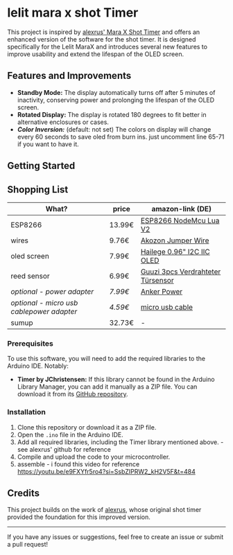 # lelit mara x shot Timer

This project is inspired by [alexrus' Mara X Shot Timer](https://github.com/alexrus/marax_timer) and offers an enhanced version of the software for the shot timer. It is designed specifically for the Lelit MaraX and introduces several new features to improve usability and extend the lifespan of the OLED screen.

## Features and Improvements

- **Standby Mode:** The display automatically turns off after 5 minutes of inactivity, conserving power and prolonging the lifespan of the OLED screen.
- **Rotated Display:** The display is rotated 180 degrees to fit better in alternative enclosures or cases.
- ***Color Inversion:*** (default: not set) The colors on display will change every 60 seconds to save oled from burn ins. just uncomment line 65-71 if you want to have it.

## Getting Started

## Shopping List

|What? |price |amazon-link (DE)|
|------|------|-----|
|ESP8266| 13.99€|[ESP8266 NodeMcu Lua V2]([https://www.amazon.de/AZDelivery-NodeMCU-ESP8266-ESP-12E-Development/dp/B06Y1ZPNMS?__mk_de_DE=%C3%85M%C3%85%C5%BD%C3%95%C3%91&crid=1BWLX72PEW1FP&dib=eyJ2IjoiMSJ9.Mgs1zj8gUN2ED79C59YCQDf0BdsvpkmUDhbXskcoaPnXS2nCW1GSK-JmJodfYIRwuE69oFJmhSLKFoo-ZcpjC1KlIQ7zqNpE5i5isguOc2VmR292nht57UpT-k1TJ7Z8wqpFBjYKl5-fuSG-ARsG26SzYaRPsEpOo45ZIm9dD1-jbaBVnt_ogGavLQbT4fH44gP6wtlmgpA0kT6dKS0cmO3qDDucUy_1cqGNCbDQ3ZgDIj74f_TabXte3A-nOlvQhNyqoIr1Mpk2VkFZR9PF4avdxnfCSIBFQPiQsTn2BjOjPU8DRxOJAszSTnLZeVKEZ9viEEWb3clI3LgXJBU-olw6DzsRMIwoy2m9xcZMuiA.A4bvkRMYWgsmNWJqHzPqObG4gQV9hEcC2wrwNkZmO5A&dib_tag=se&keywords=ESP8266%2BNodeMcu&qid=1737982754&s=ce-de&sprefix=esp8266%2Bnodemcu%2Celectronics%2C91&sr=1-5&th=1](https://www.amazon.de/dp/B0CLXZ9VN9?ref=ppx_yo2ov_dt_b_fed_asin_title))|
|wires|9.76€|[Akozon Jumper Wire](https://www.amazon.de/dp/B07GH3K671?ref=ppx_yo2ov_dt_b_fed_asin_title)|
|oled screen|7.99€|[Hailege 0.96" I2C IIC OLED](https://www.amazon.de/dp/B07Z8Q6V9C?ref=ppx_yo2ov_dt_b_fed_asin_title)|
|reed sensor|6.99€|[Guuzi 3pcs Verdrahteter Türsensor](https://www.amazon.de/dp/B09QFXHS46?ref=ppx_yo2ov_dt_b_fed_asin_title&th=1)|
|*optional - power adapter*|*7.99€*|[Anker Power](https://www.amazon.de/Anker-Ladeger%C3%A4t-Schnellladeger%C3%A4t-USB-Ladeger%C3%A4t-kompatibel-Schwarz/dp/B0CNPHQGXX?__mk_de_DE=%C3%85M%C3%85%C5%BD%C3%95%C3%91&crid=24SWTHV5MTLCC&dib=eyJ2IjoiMSJ9.vYvAUXmYN6-I82dEDKlt_BG2tIm56DADmF4DcOqa-ygDpnBcpqDgNSEHM3BDvbTsN90R7w2G9bf4kzgtmq8RS5yclQf6PQEXthX40mHkpvF2UGWtGcd8q4o0uTjauJh7jjgZIJ1quR29mesMGKc2-v-2MDz_kBQ0KrdT56HJ7hna1fFjMMP5YgrOje1uzmQ5bDtjitLtbiSeNHYzshkDUzrHPYup-YKzOTAGP28LTak.PgDwc7x7w8mW6YvQibraT9rbnxb7jsN4jXb6wZPopSU&dib_tag=se&keywords=anker%2Bpower%2Badapter%2Busb&qid=1737983131&sprefix=anker%2Bpower%2Badapter%2Busb%2Caps%2C96&sr=8-4&th=1)|
|*optional - micro usb cablepower adapter*|*4.59€*|[micro usb cable](https://www.amazon.de/Ladekabel-Schnellladekabel-Datenkabel-Samsung-Motorola/dp/B089K2GN5M?__mk_de_DE=%C3%85M%C3%85%C5%BD%C3%95%C3%91&crid=BLXJ5LVUWOJ&dib=eyJ2IjoiMSJ9.qgBvRJNWyv91zaqn_BfqUTXaD4u1HLLyh8MZnVFrZK3m1GxA-PPmQwymlTEG6buxaT20CoGMrhFOajSmjx2jeEdH-sfxtoE4VN2k-CT7XqBLZ_gUkZEQUM0MKyYWL5TYk8J0m75XKrTDTSfJtjpMx2XeWSDrMm4SH4ykTGvybdOSQsXRjX1gejfCrRMBfAnQzfs-ujYGj0uiFgVBQY94JZzIMLQd5_nBnFCc6FGQNjg._MtrucUwoPrP9KlFGnZxcTSrzQ9fX1zXdvvB1ZQXjKA&dib_tag=se&keywords=mikro+usb&qid=1737983071&sprefix=mikro+usb+%2Caps%2C129&sr=8-10)|
|sumup|32.73€|-|

### Prerequisites

To use this software, you will need to add the required libraries to the Arduino IDE. Notably:
- **Timer by JChristensen:** If this library cannot be found in the Arduino Library Manager, you can add it manually as a ZIP file. You can download it from its [GitHub repository](https://github.com/JChristensen/Timer).

### Installation

1. Clone this repository or download it as a ZIP file.
2. Open the `.ino` file in the Arduino IDE.
3. Add all required libraries, including the Timer library mentioned above. - see alexrus' github for reference
4. Compile and upload the code to your microcontroller.
5. assemble - i found this video for reference https://youtu.be/e9FXYfr5ro4?si=SsbZIPRW2_kH2V5F&t=484

## Credits

This project builds on the work of [alexrus](https://github.com/alexrus), whose original shot timer provided the foundation for this improved version.

---

If you have any issues or suggestions, feel free to create an issue or submit a pull request!
